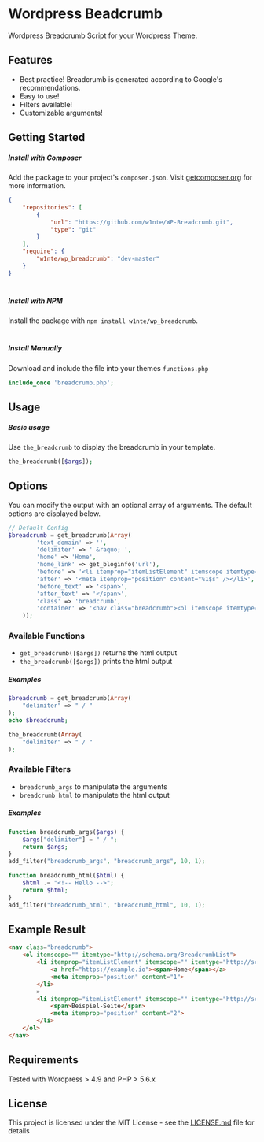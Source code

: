 # Wordpress Beadcrumb
Wordpress Breadcrumb Script for your Wordpress Theme.


## Features
* Best practice! Breadcrumb is generated according to Google's recommendations.
* Easy to use!
* Filters available!
* Customizable arguments!


## Getting Started

##### Install with Composer
Add the package to your project's `composer.json`. Visit [getcomposer.org](http://getcomposer.org/) for more information.
```json
{
    "repositories": [
        {
            "url": "https://github.com/w1nte/WP-Breadcrumb.git",
            "type": "git"
        }
    ],
    "require": {
        "w1nte/wp_breadcrumb": "dev-master"
    }
}
```
#
##### Install with NPM
Install the package with `npm install w1nte/wp_breadcrumb`.
#
##### Install Manually
Download and include the file into your themes `functions.php`
```php 
include_once 'breadcrumb.php';
```


## Usage
##### Basic usage
Use `the_breadcrumb` to display the breadcrumb in your template.
```php
the_breadcrumb([$args]);
```


## Options
You can modify the output with an optional array of arguments. The default options are displayed below.
```php
// Default Config
$breadcrumb = get_breadcrumb(Array(
        'text_domain' => '',
        'delimiter' => ' &raquo; ',
        'home' => 'Home',
        'home_link' => get_bloginfo('url'),
        'before' => '<li itemprop="itemListElement" itemscope itemtype="http://schema.org/ListItem">',
        'after' => '<meta itemprop="position" content="%1$s" /></li>',
        'before_text' => '<span>',
        'after_text' => '</span>',
        'class' => 'breadcrumb',
        'container' => '<nav class="breadcrumb"><ol itemscope itemtype="http://schema.org/BreadcrumbList">%s</ol></nav>'
    ));
```

### Available Functions
* `get_breadcrumb([$args])` returns the html output
* `the_breadcrumb([$args])` prints the html output
##### Examples
```php
$breadcrumb = get_breadcrumb(Array(
    "delimiter" => " / "
);
echo $breadcrumb;
```
```php
the_breadcrumb(Array(
    "delimiter" => " / "
);
```

### Available Filters
* `breadcrumb_args` to manipulate the arguments
* `breadcrumb_html` to manipulate the html output
##### Examples
```php
function breadcrumb_args($args) {
    $args["delimiter"] = " / ";
    return $args;
}
add_filter("breadcrumb_args", "breadcrumb_args", 10, 1);
```
```php
function breadcrumb_html($html) {
    $html .= "<!-- Hello -->";
    return $html;
}
add_filter("breadcrumb_html", "breadcrumb_html", 10, 1);
```


## Example Result
```html
<nav class="breadcrumb">
    <ol itemscope="" itemtype="http://schema.org/BreadcrumbList">
        <li itemprop="itemListElement" itemscope="" itemtype="http://schema.org/ListItem">
            <a href="https://example.io"><span>Home</span></a>
            <meta itemprop="position" content="1">
        </li> 
        » 
        <li itemprop="itemListElement" itemscope="" itemtype="http://schema.org/ListItem">
            <span>Beispiel-Seite</span>
            <meta itemprop="position" content="2">
        </li>
    </ol>
</nav>
```


## Requirements
Tested with Wordpress > 4.9 and PHP > 5.6.x


## License
This project is licensed under the MIT License - see the [LICENSE.md](LICENSE.md) file for details
